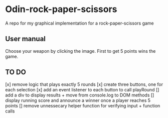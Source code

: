 # Odin-rock-paper-scissors
A repo for my graphical implementation for a rock-paper-scissors game

## User manual
Choose your weapon by clicking the image.
First to get 5 points wins the game.

## TO DO
[x] remove logic that plays exactly 5 rounds
[x] create three buttons, one for each selection
[x] add an event listener to each button to call playRound
[] add a div to display results + move from console.log to DOM methods
[] display running score and announce a winner once a player reaches 5 points
[] remove unnessecary helper function for verifying input + function calls